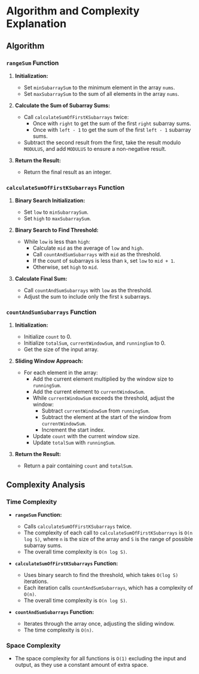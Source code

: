 # Algorithm and Complexity Explanation

## Algorithm

### `rangeSum` Function

1. **Initialization:**
   - Set `minSubarraySum` to the minimum element in the array `nums`.
   - Set `maxSubarraySum` to the sum of all elements in the array `nums`.

2. **Calculate the Sum of Subarray Sums:**
   - Call `calculateSumOfFirstKSubarrays` twice:
     - Once with `right` to get the sum of the first `right` subarray sums.
     - Once with `left - 1` to get the sum of the first `left - 1` subarray sums.
   - Subtract the second result from the first, take the result modulo `MODULUS`, and add `MODULUS` to ensure a non-negative result.

3. **Return the Result:**
   - Return the final result as an integer.

### `calculateSumOfFirstKSubarrays` Function

1. **Binary Search Initialization:**
   - Set `low` to `minSubarraySum`.
   - Set `high` to `maxSubarraySum`.

2. **Binary Search to Find Threshold:**
   - While `low` is less than `high`:
     - Calculate `mid` as the average of `low` and `high`.
     - Call `countAndSumSubarrays` with `mid` as the threshold.
     - If the count of subarrays is less than `k`, set `low` to `mid + 1`.
     - Otherwise, set `high` to `mid`.

3. **Calculate Final Sum:**
   - Call `countAndSumSubarrays` with `low` as the threshold.
   - Adjust the sum to include only the first `k` subarrays.

### `countAndSumSubarrays` Function

1. **Initialization:**
   - Initialize `count` to 0.
   - Initialize `totalSum`, `currentWindowSum`, and `runningSum` to 0.
   - Get the size of the input array.

2. **Sliding Window Approach:**
   - For each element in the array:
     - Add the current element multiplied by the window size to `runningSum`.
     - Add the current element to `currentWindowSum`.
     - While `currentWindowSum` exceeds the threshold, adjust the window:
       - Subtract `currentWindowSum` from `runningSum`.
       - Subtract the element at the start of the window from `currentWindowSum`.
       - Increment the start index.
     - Update `count` with the current window size.
     - Update `totalSum` with `runningSum`.

3. **Return the Result:**
   - Return a pair containing `count` and `totalSum`.

## Complexity Analysis

### Time Complexity

- **`rangeSum` Function:**
  - Calls `calculateSumOfFirstKSubarrays` twice.
  - The complexity of each call to `calculateSumOfFirstKSubarrays` is `O(n log S)`, where `n` is the size of the array and `S` is the range of possible subarray sums.
  - The overall time complexity is `O(n log S)`.

- **`calculateSumOfFirstKSubarrays` Function:**
  - Uses binary search to find the threshold, which takes `O(log S)` iterations.
  - Each iteration calls `countAndSumSubarrays`, which has a complexity of `O(n)`.
  - The overall time complexity is `O(n log S)`.

- **`countAndSumSubarrays` Function:**
  - Iterates through the array once, adjusting the sliding window.
  - The time complexity is `O(n)`.

### Space Complexity

- The space complexity for all functions is `O(1)` excluding the input and output, as they use a constant amount of extra space.
